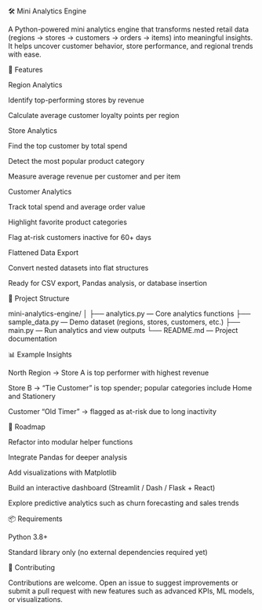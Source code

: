 

🛠️ Mini Analytics Engine

A Python-powered mini analytics engine that transforms nested retail data (regions → stores → customers → orders → items) into meaningful insights. It helps uncover customer behavior, store performance, and regional trends with ease.



🚀 Features

Region Analytics

Identify top-performing stores by revenue

Calculate average customer loyalty points per region


Store Analytics

Find the top customer by total spend

Detect the most popular product category

Measure average revenue per customer and per item


Customer Analytics

Track total spend and average order value

Highlight favorite product categories

Flag at-risk customers inactive for 60+ days


Flattened Data Export

Convert nested datasets into flat structures

Ready for CSV export, Pandas analysis, or database insertion





📂 Project Structure

mini-analytics-engine/
│
├── analytics.py — Core analytics functions
├── sample_data.py — Demo dataset (regions, stores, customers, etc.)
├── main.py — Run analytics and view outputs
└── README.md — Project documentation



📊 Example Insights

North Region → Store A is top performer with highest revenue

Store B → “Tie Customer” is top spender; popular categories include Home and Stationery

Customer “Old Timer” → flagged as at-risk due to long inactivity



🔮 Roadmap

Refactor into modular helper functions

Integrate Pandas for deeper analysis

Add visualizations with Matplotlib

Build an interactive dashboard (Streamlit / Dash / Flask + React)

Explore predictive analytics such as churn forecasting and sales trends



📦 Requirements

Python 3.8+

Standard library only (no external dependencies required yet)


🤝 Contributing

Contributions are welcome.
Open an issue to suggest improvements or submit a pull request with new features such as advanced KPIs, ML models, or visualizations.

